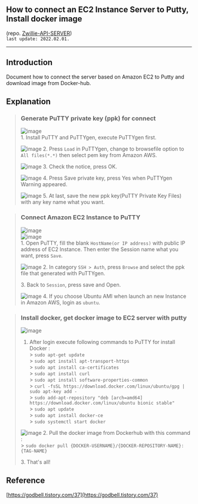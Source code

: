 ## How to connect an EC2 Instance Server to Putty, Install docker image
(repo. [Zwillie-API-SERVER](https://github.com/codepark-kr/Zwillie-API-SERVER))  
`last update: 2022.02.01.`

---
## Introduction
Document how to connect the server based on Amazon EC2 to Putty and download image from Docker-hub.

## Explanation
> ### Generate PuTTY private key (ppk) for connect
> ![image](https://user-images.githubusercontent.com/68538569/151928165-d7348180-e3f8-4f2b-8090-ba620f522b35.png)  
> 1\. Install PuTTY and PuTTYgen, execute PuTTYgen first.
>
> ![image](https://user-images.githubusercontent.com/68538569/151928393-d5f773c4-4594-4cff-ad50-79fead2881c1.png)
> 2. Press `Load` in PuTTYgen, change to browsefile option to `All files(*.*)` then select pem key from Amazon AWS.
>
> ![image](https://user-images.githubusercontent.com/68538569/151928612-0fd575b1-a313-4634-9b84-5b38edffc0c9.png)
> 3. Check the notice, press OK.
>
> ![image](https://user-images.githubusercontent.com/68538569/151928767-61079730-acdd-47d1-83fa-b4fea81a6997.png)
> 4. Press Save private key, press Yes when PuTTYgen Warning appeared.
>
> ![image](https://user-images.githubusercontent.com/68538569/151928932-6c60d43e-675f-420c-904e-10b3f9cd405f.png)
> 5. At last, save the new ppk key(PuTTY Private Key Files) with any key name what you want.

> ### Connect Amazon EC2 Instance to PuTTY
>
> ![image](https://user-images.githubusercontent.com/68538569/151932370-767f1444-9ce3-485d-b153-c2113ed244c9.png)  
> ![image](https://user-images.githubusercontent.com/68538569/151932256-137b4b7c-aa04-46b3-bcbe-56b5afe29ddd.png)  
> 1\. Open PuTTY, fill the blank `HostName(or IP address)` with public IP address of EC2 Instance. Then enter the Session name what you want, press `Save`.
>
> ![image](https://user-images.githubusercontent.com/68538569/151932905-e3ff8818-f2c6-49e4-af3c-dcf717cb4c1f.png)
> 2. In category `SSH > Auth`, press `Browse` and select the ppk file that generated with PuTTYgen.
>
> 3\. Back to `Session`, press save and Open.
>
> ![image](https://user-images.githubusercontent.com/68538569/151933229-8f78d8ec-2c52-4357-b379-cd5b26a60bde.png)
> 4. If you choose Ubuntu AMI when launch an new Instance in Amazon AWS, login as `ubuntu`.

> ### Install docker, get docker image to EC2 server with putty
>
> ![image](https://user-images.githubusercontent.com/68538569/151935658-c4c340a1-5165-4357-9a70-c5db45416bcf.png)
> 1. After login execute following commands to PuTTY for install Docker :  
     > `sudo apt-get update`  
     > `sudo apt install apt-transport-https`  
     > `sudo apt install ca-certificates`  
     > `sudo apt install curl`  
     > `sudo apt install software-properties-common`  
     > `curl -fsSL https://download.docker.com/linux/ubuntu/gpg | sudo apt-key add -`  
     > `sudo add-apt-repository "deb [arch=amd64] https://download.docker.com/linux/ubuntu bionic stable"`  
     > `sudo apt update`  
     > `sudo apt install docker-ce`  
     > `sudo systemctl start docker`
>
> ![image](https://user-images.githubusercontent.com/68538569/151936178-9fda9d6a-fd47-4643-90f1-2ed9a3ade535.png)
> 2. Pull the docker image from Dockerhub with this command :  
     > `sudo docker pull {DOCKER-USERNAME}/{DOCKER-REPOSITORY-NAME}:{TAG-NAME}`
>
> 3\. That's all!


## Reference
[https://godbell.tistory.com/37](https://godbell.tistory.com/37)
